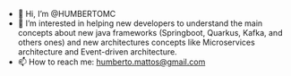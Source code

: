 - 👋 Hi, I’m @HUMBERTOMC
- 👀 I’m interested in helping new developers to understand the main concepts about new java frameworks (Springboot, Quarkus, Kafka, and others ones) and new architectures concepts like Microservices architecture and Event-driven architecture.
- 📫 How to reach me: humberto.mattos@gmail.com

<!---
HUMBERTOMC/HUMBERTOMC is a ✨ special ✨ repository because its `README.md` (this file) appears on your GitHub profile.
You can click the Preview link to take a look at your changes.
--->
